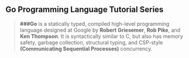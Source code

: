 ## **Go Programming Language Tutorial Series**
> **###Go** is a statically typed, compiled high-level programming language designed at Google by **Robert Griesemer**, **Rob Pike**, and **Ken Thompson**. It is syntactically similar to C, but also has memory safety, garbage collection, structural typing, and CSP-style **(Communicating Sequential Processes)** concurrency.

